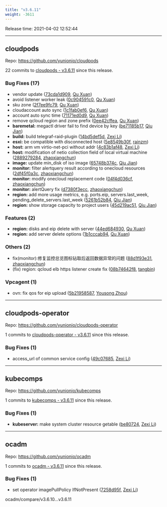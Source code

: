 ```yaml
---
title: "v3.6.11"
weight: -3611
---
```


Release time: 2021-04-02 12:52:44

---
## cloudpods

Repo: https://github.com/yunionio/cloudpods

22 commits to [cloudpods - v3.6.11] since this release.

### Bug Fixes (17)
- vendor update ([73cda1d909](https://github.com/yunionio/cloudpods/commit/73cda1d90995fd7bc8c66c7e62f1d31db3ee5534), [Qu Xuan](mailto:quxuan@yunionyun.com))
- avoid listener worker leak ([0c904591c0](https://github.com/yunionio/cloudpods/commit/0c904591c0f803d4b160a5fa0f6c584f20491cfc), [Qu Xuan](mailto:quxuan@yunionyun.com))
- sku zone ([2f7ee9fc79](https://github.com/yunionio/cloudpods/commit/2f7ee9fc79c388fa78e03b2dd32ff0a3cbe26990), [Qu Xuan](mailto:quxuan@yunionyun.com))
- cloudaccount auto sync ([1c1fab0ef6](https://github.com/yunionio/cloudpods/commit/1c1fab0ef6dc29360ae5027a45a8bb58b98b7734), [Qu Xuan](mailto:quxuan@yunionyun.com))
- account auto sync time ([71171ed0d9](https://github.com/yunionio/cloudpods/commit/71171ed0d95b908ee34f49a77963d3165479cfcb), [Qu Xuan](mailto:quxuan@yunionyun.com))
- remove qcloud region and zone prefix ([0ee42cffea](https://github.com/yunionio/cloudpods/commit/0ee42cffea8c82e91fe7e85c1858ab1daae91e24), [Qu Xuan](mailto:quxuan@yunionyun.com))
- **baremetal:** megactl driver fail to find device by key ([be71185b17](https://github.com/yunionio/cloudpods/commit/be71185b1738469bb21e97f6866a514782371b3d), [Qiu Jian](mailto:qiujian@yunionyun.com))
- **build:** build telegraf-raid-plugin ([14bd5def5d](https://github.com/yunionio/cloudpods/commit/14bd5def5da96b93ac1cb57ad4fa9779c47ef8d3), [Zexi Li](mailto:zexi.li@qq.com))
- **esxi:** be compatible with disconnected host ([5e8549b30f](https://github.com/yunionio/cloudpods/commit/5e8549b30ff46e2f45b4df07292fa4f3b05b31b1), [rainzm](mailto:mjoycarry@gmail.com))
- **host:** arm vm virtio-net-pci without addr ([4c83b1af48](https://github.com/yunionio/cloudpods/commit/4c83b1af482f778d3f9519afb993626d7251f2d2), [Zexi Li](mailto:zexi.li@qq.com))
- **host:** modification of netio collection field of local virtual machine ([2889279284](https://github.com/yunionio/cloudpods/commit/2889279284f6d44789b7345958e62bbf4de37f16), [zhaoxiangchun](mailto:1422928955@qq.com))
- **image:** update min_disk of iso image ([65748b374c](https://github.com/yunionio/cloudpods/commit/65748b374c913cde9aabb05874951e5a281bb390), [Qiu Jian](mailto:qiujian@yunionyun.com))
- **monitor:** filter alertquery result according to onecloud resources ([2df45f0a3c](https://github.com/yunionio/cloudpods/commit/2df45f0a3cd66f5a4c52a3acbea7cfe44b3b7ecb), [zhaoxiangchun](mailto:1422928955@qq.com))
- **monitor:** modify onecloud replacement code ([04f4d036cf](https://github.com/yunionio/cloudpods/commit/04f4d036cfebcda0508cacbd2c5bf24c0972ace4), [zhaoxiangchun](mailto:1422928955@qq.com))
- **monitor:** alertQuery fix ([d7380f3ecc](https://github.com/yunionio/cloudpods/commit/d7380f3ecc917bae5865e89fa09bcd6015d8e191), [zhaoxiangchun](mailto:1422928955@qq.com))
- **region:** add more usage metrics, e.g. ports.eip, servers.last_week, pending_delete_servers.last_week ([5261b52b84](https://github.com/yunionio/cloudpods/commit/5261b52b843c28c069a3045bfa66835521ca6155), [Qiu Jian](mailto:qiujian@yunionyun.com))
- **region:** show storage capacity to project users ([45d219ac51](https://github.com/yunionio/cloudpods/commit/45d219ac51c0d4a82d71860ed591fa054917f2e7), [Qiu Jian](mailto:qiujian@yunionyun.com))

### Features (2)
- **region:** disks and eip delete with server ([44ed684930](https://github.com/yunionio/cloudpods/commit/44ed684930aed54eafe92b306e8dc325097dc9bd), [Qu Xuan](mailto:quxuan@yunionyun.com))
- **region:** add server delete options ([1b1cccab94](https://github.com/yunionio/cloudpods/commit/1b1cccab949bb870424a2703392abf44b6db3642), [Qu Xuan](mailto:quxuan@yunionyun.com))

### Others (2)
- fix(monitor):修复监控总览图标钻取后返回数据异常的问题 ([88d1f93e31](https://github.com/yunionio/cloudpods/commit/88d1f93e310513e48d2f2859b2baacc982dd8c2d), [zhaoxiangchun](mailto:1422928955@qq.com))
- (fix) region: qcloud elb https listener create fix ([08b74642f8](https://github.com/yunionio/cloudpods/commit/08b74642f8aea219d9b638f88a5f45b9d730b8e8), [tangbin](mailto:tangbin@yunion.cn))

### Vpcagent (1)
- ovn: fix qos for eip upload ([5b21958587](https://github.com/yunionio/cloudpods/commit/5b21958587002a246d38e03e660d3cc295a889f1), [Yousong Zhou](mailto:zhouyousong@yunionyun.com))

[cloudpods - v3.6.11]: https://github.com/yunionio/cloudpods/compare/v3.6.10...v3.6.11
---
## cloudpods-operator

Repo: https://github.com/yunionio/cloudpods-operator

1 commits to [cloudpods-operator - v3.6.11] since this release.

### Bug Fixes (1)
- access_url of common service config ([49c07685](https://github.com/yunionio/cloudpods-operator/commit/49c0768539d7e3d18c99fe6506c751693b28aea8), [Zexi Li](mailto:zexi.li@qq.com))

[cloudpods-operator - v3.6.11]: https://github.com/yunionio/cloudpods-operator/compare/v3.6.10...v3.6.11
---
## kubecomps

Repo: https://github.com/yunionio/kubecomps

1 commits to [kubecomps - v3.6.11] since this release.

### Bug Fixes (1)
- **kubeserver:** make system cluster resource getable ([be80724](https://github.com/yunionio/kubecomps/commit/be8072450d516babcd9f49363297a68c06f8dd5f), [Zexi Li](mailto:zexi.li@qq.com))

[kubecomps - v3.6.11]: https://github.com/yunionio/kubecomps/compare/v3.6.10...v3.6.11
---
## ocadm

Repo: https://github.com/yunionio/ocadm

1 commits to [ocadm - v3.6.11] since this release.

### Bug Fixes (1)
- set operator imagePullPolicy IfNotPresent ([7258d95f](https://github.com/yunionio/ocadm/commit/7258d95f4aaebd62e9ba38cd5b5cfaee09c5e3ad), [Zexi Li](mailto:zexi.li@qq.com))

[ocadm - v3.6.11]: https://github.com/yunionio/ocadm/compare/v3.6.10...v3.6.11
ocadm/compare/v3.6.10...v3.6.11
